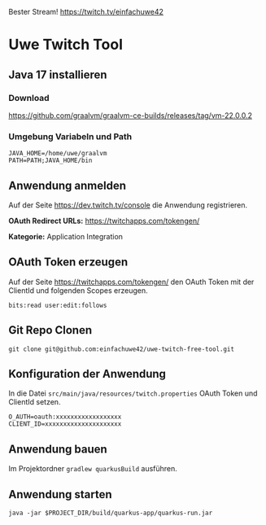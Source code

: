 Bester Stream! https://twitch.tv/einfachuwe42

# Uwe Twitch Tool

## Java 17 installieren

### Download
https://github.com/graalvm/graalvm-ce-builds/releases/tag/vm-22.0.0.2

### Umgebung Variabeln und Path
```
JAVA_HOME=/home/uwe/graalvm
PATH=PATH;JAVA_HOME/bin
```
## Anwendung anmelden
Auf der Seite https://dev.twitch.tv/console die Anwendung registrieren.

__OAuth Redirect URLs:__ https://twitchapps.com/tokengen/

__Kategorie:__ Application Integration

## OAuth Token erzeugen

Auf der Seite https://twitchapps.com/tokengen/ den OAuth Token mit der ClientId und folgenden Scopes erzeugen.
```
bits:read user:edit:follows
```

## Git Repo Clonen

`git clone git@github.com:einfachuwe42/uwe-twitch-free-tool.git`

## Konfiguration der Anwendung

In die Datei `src/main/java/resources/twitch.properties` OAuth Token und ClientId setzen.

```
O_AUTH=oauth:xxxxxxxxxxxxxxxxxx
CLIENT_ID=xxxxxxxxxxxxxxxxxxxxx
```

## Anwendung bauen

Im Projektordner `gradlew quarkusBuild` ausführen.

## Anwendung starten

`java -jar $PROJECT_DIR/build/quarkus-app/quarkus-run.jar`

